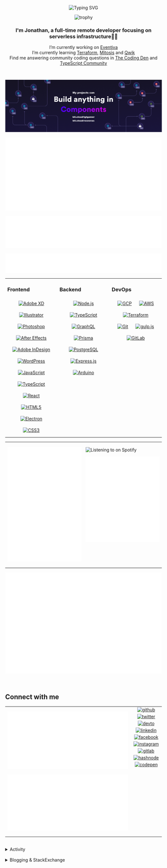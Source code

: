 <div align="center">

![Typing SVG](https://readme-typing-svg.demolab.com?font=Fira+Code&pause=1000&color=1AA9F7¢er=true&vCenter=true&width=275&lines=%3C+%F0%9F%91%8B+Hola%2C+World!+%3E;%3C+%F0%9F%91%8B+Hello%2C+World!+%3E;%3C+%F0%9F%91%8B+Bonjour%2C+World!+%3E;%3C+%F0%9F%91%8B+Welcome%2C+World+%3E)

</div>

<div align="center">

![trophy](https://github-profile-trophy.vercel.app/?username=tgtgamer&no-bg=true&no-frame=true&column=-1&margin-w=15)

</div>  
  
<div align="center">
  
###  I'm Jonathan, a full-time remote developer focusing on serverless infrastructure👨‍💻

I’m currently working on [Eventiva](https://github.com/eventiva/eventiva) </br>
I’m currently learning [Terraform](https://www.terraform.io/), [Mitosis](https://mitosis.builder.io/) and [Qwik](https://qwik.builder.io/) </br>
Find me answering community coding questions in [The Coding Den](https://discord.com/invite/code) and [TypeScript Community](https://discord.gg/typescript)

</div>
<br/>

<div align="center">

[![bit.cloud](./assets/Bit.cloud.png)](https://bit.cloud/tgtgamer)

</div>

<div align="center">

![Metrics](metrics/section-intro.svg)

</div>

<div align="center">

![Metrics](metrics/section-habbits.svg)

![Metrics](metrics/section-languages.svg)

</div>

<table><tr><td valign="top" width="33%">

### Frontend

<div align="center">  
<a href="https://www.adobe.com/in/products/xd.html" target="_blank"><img style="margin: 10px" src="https://profilinator.rishav.dev/skills-assets/adobexd.png" alt="Adobe XD" height="50" /></a>  
<a href="https://www.adobe.com/in/products/illustrator.html" target="_blank"><img style="margin: 10px" src="https://profilinator.rishav.dev/skills-assets/adobe_illustrator-icon.svg" alt="Illustrator" height="50" /></a>  
<a href="https://www.adobe.com/in/products/photoshop.html" target="_blank"><img style="margin: 10px" src="https://profilinator.rishav.dev/skills-assets/photoshop-plain.svg" alt="Photoshop" height="50" /></a>  
<a href="https://www.adobe.com/in/products/aftereffects.html" target="_blank"><img style="margin: 10px" src="https://profilinator.rishav.dev/skills-assets/aftereffects.png" alt="After Effects" height="50" /></a>  
<a href="https://www.adobe.com/in/products/indesign.html" target="_blank"><img style="margin: 10px" src="https://profilinator.rishav.dev/skills-assets/adobeindesign.svg" alt="Adobe InDesign" height="50" /></a>  
<a href="https://wordpress.com/" target="_blank"><img style="margin: 10px" src="https://profilinator.rishav.dev/skills-assets/wordpress.png" alt="WordPress" height="50" /></a>  
<a href="https://www.javascript.com/" target="_blank"><img style="margin: 10px" src="https://profilinator.rishav.dev/skills-assets/javascript-original.svg" alt="JavaScript" height="50" /></a>  
<a href="https://www.typescriptlang.org/" target="_blank"><img style="margin: 10px" src="https://profilinator.rishav.dev/skills-assets/typescript-original.svg" alt="TypeScript" height="50" /></a>  
<a href="https://reactjs.org/" target="_blank"><img style="margin: 10px" src="https://profilinator.rishav.dev/skills-assets/react-original-wordmark.svg" alt="React" height="50" /></a>  
<a href="https://en.wikipedia.org/wiki/HTML5" target="_blank"><img style="margin: 10px" src="https://profilinator.rishav.dev/skills-assets/html5-original-wordmark.svg" alt="HTML5" height="50" /></a>  
<a href="https://www.electronjs.org/" target="_blank"><img style="margin: 10px" src="https://profilinator.rishav.dev/skills-assets/electron-original.svg" alt="Electron" height="50" /></a>  
<a href="https://www.w3schools.com/css/" target="_blank"><img style="margin: 10px" src="https://profilinator.rishav.dev/skills-assets/css3-original-wordmark.svg" alt="CSS3" height="50" /></a>  
</div>

</td><td valign="top" width="33%">

### Backend

<div align="center">  
<a href="https://nodejs.org/" target="_blank"><img style="margin: 10px" src="https://profilinator.rishav.dev/skills-assets/nodejs-original-wordmark.svg" alt="Node.js" height="50" /></a>  
<a href="https://www.typescriptlang.org/" target="_blank"><img style="margin: 10px" src="https://profilinator.rishav.dev/skills-assets/typescript-original.svg" alt="TypeScript" height="50" /></a>  
<a href="https://graphql.org/" target="_blank"><img style="margin: 10px" src="https://profilinator.rishav.dev/skills-assets/graphql.png" alt="GraphQL" height="50" /></a>  
<a href="https://www.prisma.io/" target="_blank"><img style="margin: 10px" src="https://profilinator.rishav.dev/skills-assets/prisma.png" alt="Prisma" height="50" /></a>  
<a href="https://www.postgresql.org/" target="_blank"><img style="margin: 10px" src="https://profilinator.rishav.dev/skills-assets/postgresql-original-wordmark.svg" alt="PostgreSQL" height="50" /></a>  
<a href="https://expressjs.com/" target="_blank"><img style="margin: 10px" src="https://profilinator.rishav.dev/skills-assets/express-original-wordmark.svg" alt="Express.js" height="50" /></a>  
<a href="https://www.arduino.cc/" target="_blank"><img style="margin: 10px" src="https://profilinator.rishav.dev/skills-assets/arduino.png" alt="Arduino" height="50" /></a>  
</div>

</td><td valign="top" width="33%">

### DevOps

<div align="center">  
<a href="https://cloud.google.com/" target="_blank"><img style="margin: 10px" src="https://profilinator.rishav.dev/skills-assets/google_cloud-icon.svg" alt="GCP" height="50" /></a>  
<a href="https://aws.amazon.com/" target="_blank"><img style="margin: 10px" src="https://profilinator.rishav.dev/skills-assets/amazonwebservices-original-wordmark.svg" alt="AWS" height="50" /></a>  
<a href="https://www.terraform.io/" target="_blank"><img style="margin: 10px" src="https://profilinator.rishav.dev/skills-assets/terraformio-icon.svg" alt="Terraform" height="50" /></a>  
<a href="https://github.com/" target="_blank"><img style="margin: 10px" src="https://profilinator.rishav.dev/skills-assets/git-scm-icon.svg" alt="Git" height="50" /></a>  
<a href="https://gulpjs.com/" target="_blank"><img style="margin: 10px" src="https://profilinator.rishav.dev/skills-assets/gulp-plain.svg" alt="gulp.js" height="50" /></a>  
<a href="https://about.gitlab.com/" target="_blank"><img style="margin: 10px" src="https://profilinator.rishav.dev/skills-assets/gitlab.svg" alt="GitLab" height="50" /></a>  
</div>

</td></tr></table>

<table style="border: none;"><tr style="border: none;"><td valign="top" width="50%" style="border: none;">

![Metrics](metrics/section-sponsors.svg)

</td><td valign="top" width="50%" style="border: none;">

![Listening to on Spotify](https://spotify-github-profile.vercel.app/api/view?uid=21xc6lko2t6sn466piiwtnhuq&cover_image=true&theme=novatorem&bar_color_cover=true)

![Metrics](metrics/section-leetcode.svg)

</td></tr></table>

![Metrics](metrics/section-achievements.svg)


<br/>

## Connect with me

<table style="border: none;"><tr style="border: none;"><td valign="top" width="80%" style="border: none;">

![Metrics](metrics/section-code.svg)

![Metrics](metrics/section-followup.svg)


</td><td valign="top" width="20%" style="border: none;">

<div align="center">

<a href="https://github.com/TGTGamer" target="_blank">
<img src=https://img.shields.io/badge/github-%2324292e.svg?&style=for-the-badge&logo=github&logoColor=white alt=github style="margin-bottom: 5px;" />
</a>

<a href="https://twitter.com/TGTGamer" target="_blank">
<img src=https://img.shields.io/badge/twitter-%2300acee.svg?&style=for-the-badge&logo=twitter&logoColor=white alt=twitter style="margin-bottom: 5px;" />
</a>

<a href="https://dev.to/TGTGamer" target="_blank">
<img src=https://img.shields.io/badge/dev.to-%2308090A.svg?&style=for-the-badge&logo=dev.to&logoColor=white alt=devto style="margin-bottom: 5px;" />
</a>

<a href="https://linkedin.com/in/tgtgamer" target="_blank">
<img src=https://img.shields.io/badge/linkedin-%231E77B5.svg?&style=for-the-badge&logo=linkedin&logoColor=white alt=linkedin style="margin-bottom: 5px;" />
</a>

<a href="https://www.facebook.com/jonathanstevens144" target="_blank">
<img src=https://img.shields.io/badge/facebook-%232E87FB.svg?&style=for-the-badge&logo=facebook&logoColor=white alt=facebook style="margin-bottom: 5px;" />
</a>

<a href="https://instagram.com/tgtgamer" target="_blank">
<img src=https://img.shields.io/badge/instagram-%23000000.svg?&style=for-the-badge&logo=instagram&logoColor=white alt=instagram style="margin-bottom: 5px;" />
</a>

<a href="https://gitlab.com/TGTGamer" target="_blank">
<img src=https://img.shields.io/badge/gitlab-330F63.svg?&style=for-the-badge&logo=gitlab&logoColor=white alt=gitlab style="margin-bottom: 5px;" />
</a>

<a href="https://hashnode.com/@TGTGamer" target="_blank">
<img src=https://img.shields.io/badge/hashnode-%232962FF.svg?&style=for-the-badge&logo=hashnode&logoColor=white alt=hashnode style="margin-bottom: 5px;" />
</a>

<a href="https://codepen.com/TGTGamer" target="_blank">
<img src=https://img.shields.io/badge/codepen-%23131417.svg?&style=for-the-badge&logo=codepen&logoColor=white alt=codepen style="margin-bottom: 5px;" />
</a>  
</div>

</td></tr></table>

<br/>

<details><summary> Activity </summary>
  
<table><tr><td valign="top" width="50%">

<!--START_SECTION:activity-->

1. 🗣 Commented on [#12](https://github.com/Eventiva/Eventiva/issues/12#issuecomment-1852324953) in [Eventiva/Eventiva](https://github.com/Eventiva/Eventiva)
2. 🎉 Merged PR [#60](https://github.com/Eventiva/Eventiva/pull/60) in [Eventiva/Eventiva](https://github.com/Eventiva/Eventiva)
3. 🎉 Merged PR [#61](https://github.com/Eventiva/Eventiva/pull/61) in [Eventiva/Eventiva](https://github.com/Eventiva/Eventiva)
4. 💪 Opened PR [#60](https://github.com/Eventiva/Eventiva/pull/60) in [Eventiva/Eventiva](https://github.com/Eventiva/Eventiva)
5. 🗣 Commented on [#12](https://github.com/Eventiva/Eventiva/issues/12#issuecomment-1852273209) in [Eventiva/Eventiva](https://github.com/Eventiva/Eventiva)
6. 🗣 Commented on [#12](https://github.com/Eventiva/Eventiva/issues/12#issuecomment-1852272472) in [Eventiva/Eventiva](https://github.com/Eventiva/Eventiva)
7. 🎉 Merged PR [#2](https://github.com/Eventiva/contributors/pull/2) in [Eventiva/contributors](https://github.com/Eventiva/contributors)
8. 🗣 Commented on [#1](https://github.com/Eventiva/contributors/issues/1#issuecomment-1852268949) in [Eventiva/contributors](https://github.com/Eventiva/contributors)
9. ❗ Opened issue [#1](https://github.com/Eventiva/contributors/issues/1) in [Eventiva/contributors](https://github.com/Eventiva/contributors)
10. 🗣 Commented on [#58](https://github.com/Eventiva/Eventiva/issues/58#issuecomment-1852262649) in [Eventiva/Eventiva](https://github.com/Eventiva/Eventiva)
11. ❗ Opened issue [#58](https://github.com/Eventiva/Eventiva/issues/58) in [Eventiva/Eventiva](https://github.com/Eventiva/Eventiva)
12. 🎉 Merged PR [#55](https://github.com/Eventiva/Eventiva/pull/55) in [Eventiva/Eventiva](https://github.com/Eventiva/Eventiva)
13. ❗ Opened issue [#56](https://github.com/Eventiva/Eventiva/issues/56) in [Eventiva/Eventiva](https://github.com/Eventiva/Eventiva)
14. 💪 Opened PR [#55](https://github.com/Eventiva/Eventiva/pull/55) in [Eventiva/Eventiva](https://github.com/Eventiva/Eventiva)
15. ❌ Closed PR [#53](https://github.com/Eventiva/Eventiva/pull/53) in [Eventiva/Eventiva](https://github.com/Eventiva/Eventiva)
16. ❌ Closed PR [#54](https://github.com/Eventiva/Eventiva/pull/54) in [Eventiva/Eventiva](https://github.com/Eventiva/Eventiva)
17. 🎉 Merged PR [#52](https://github.com/Eventiva/Eventiva/pull/52) in [Eventiva/Eventiva](https://github.com/Eventiva/Eventiva)
18. 🗣 Commented on [#51](https://github.com/Eventiva/Eventiva/pull/51#issuecomment-1852016523) in [Eventiva/Eventiva](https://github.com/Eventiva/Eventiva)
19. ❌ Closed PR [#51](https://github.com/Eventiva/Eventiva/pull/51) in [Eventiva/Eventiva](https://github.com/Eventiva/Eventiva)
20. 💪 Opened PR [#52](https://github.com/Eventiva/Eventiva/pull/52) in [Eventiva/Eventiva](https://github.com/Eventiva/Eventiva)
21. 🎉 Merged PR [#50](https://github.com/Eventiva/Eventiva/pull/50) in [Eventiva/Eventiva](https://github.com/Eventiva/Eventiva)
22. 💪 Opened PR [#50](https://github.com/Eventiva/Eventiva/pull/50) in [Eventiva/Eventiva](https://github.com/Eventiva/Eventiva)
23. 💪 Opened PR [#49](https://github.com/Eventiva/Eventiva/pull/49) in [Eventiva/Eventiva](https://github.com/Eventiva/Eventiva)
24. 💪 Opened PR [#48](https://github.com/Eventiva/Eventiva/pull/48) in [Eventiva/Eventiva](https://github.com/Eventiva/Eventiva)
25. 💪 Opened PR [#47](https://github.com/Eventiva/Eventiva/pull/47) in [Eventiva/Eventiva](https://github.com/Eventiva/Eventiva)
26. 💪 Opened PR [#46](https://github.com/Eventiva/Eventiva/pull/46) in [Eventiva/Eventiva](https://github.com/Eventiva/Eventiva)
27. 💪 Opened PR [#45](https://github.com/Eventiva/Eventiva/pull/45) in [Eventiva/Eventiva](https://github.com/Eventiva/Eventiva)
28. 🎉 Merged PR [#42](https://github.com/Eventiva/Eventiva/pull/42) in [Eventiva/Eventiva](https://github.com/Eventiva/Eventiva)
29. 🎉 Merged PR [#44](https://github.com/Eventiva/Eventiva/pull/44) in [Eventiva/Eventiva](https://github.com/Eventiva/Eventiva)
30. 🎉 Merged PR [#43](https://github.com/Eventiva/Eventiva/pull/43) in [Eventiva/Eventiva](https://github.com/Eventiva/Eventiva)
31. ❌ Closed PR [#40](https://github.com/Eventiva/Eventiva/pull/40) in [Eventiva/Eventiva](https://github.com/Eventiva/Eventiva)
32. ❌ Closed PR [#39](https://github.com/Eventiva/Eventiva/pull/39) in [Eventiva/Eventiva](https://github.com/Eventiva/Eventiva)
33. 🔒 Closed issue [#38](https://github.com/Eventiva/Eventiva/issues/38) in [Eventiva/Eventiva](https://github.com/Eventiva/Eventiva)
34. 🎉 Merged PR [#41](https://github.com/Eventiva/Eventiva/pull/41) in [Eventiva/Eventiva](https://github.com/Eventiva/Eventiva)
<!--END_SECTION:activity-->

</td></tr></table></details>

<br/>

<details>
 <summary> Blogging & StackExchange </summary>
  
<!-- BLOG-POST-LIST:START -->
- [PDF-Lib - React Native - Embed Images - image.scaleToFit Error Thrown](https://stackoverflow.com/questions/75745732/pdf-lib-react-native-embed-images-image-scaletofit-error-thrown)
- [Tensorflow React - Error: modelWeightsID must be a number or number array when import](https://stackoverflow.com/questions/74309939/tensorflow-react-error-modelweightsid-must-be-a-number-or-number-array-when-i)
- [Answer by Jonathan Stevens for Fetch status on audio stream - HTTP Response](https://stackoverflow.com/questions/67752301/fetch-status-on-audio-stream-http-response/67757137#67757137)
- [Fetch status on audio stream - HTTP Response](https://stackoverflow.com/questions/67752301/fetch-status-on-audio-stream-http-response)
- [Github Actions detect author_association](https://stackoverflow.com/questions/63188674/github-actions-detect-author-association)
- [Answer by Jonathan Stevens for React styling - Overflow issues - Expo &amp; Electron single workflow](https://stackoverflow.com/questions/59939824/react-styling-overflow-issues-expo-electron-single-workflow/59941715#59941715)
- [React styling - Overflow issues - Expo &amp; Electron single workflow](https://stackoverflow.com/questions/59939824/react-styling-overflow-issues-expo-electron-single-workflow)
- [React WebkitAppRegion Warnings](https://stackoverflow.com/questions/59870837/react-webkitappregion-warnings)
- [Dialogflow &amp; Express -- Fulfilment](https://stackoverflow.com/questions/57964582/dialogflow-express-fulfilment)
- [Answer by Jonathan Stevens for SVG Changing specific colour - CSS &amp; JS](https://stackoverflow.com/questions/51461082/svg-changing-specific-colour-css-js/51467484#51467484)
- [SVG Changing specific colour - CSS &amp; JS](https://stackoverflow.com/questions/51461082/svg-changing-specific-colour-css-js)
- [Complex Wireframe to solid for use in Autodesk 2018](https://stackoverflow.com/questions/47948929/complex-wireframe-to-solid-for-use-in-autodesk-2018)
- [Cookie based Redirection using Javascript](https://stackoverflow.com/questions/47686107/cookie-based-redirection-using-javascript)
- [How to make the bot know if its messaged someone before? C# based SteamBot](https://stackoverflow.com/questions/44035406/how-to-make-the-bot-know-if-its-messaged-someone-before-c-sharp-based-steambot)
- [How to convert fs:path to variable](https://stackoverflow.com/questions/43879791/how-to-convert-fspath-to-variable)
<!-- BLOG-POST-LIST:END -->
  
</details>
<br />
